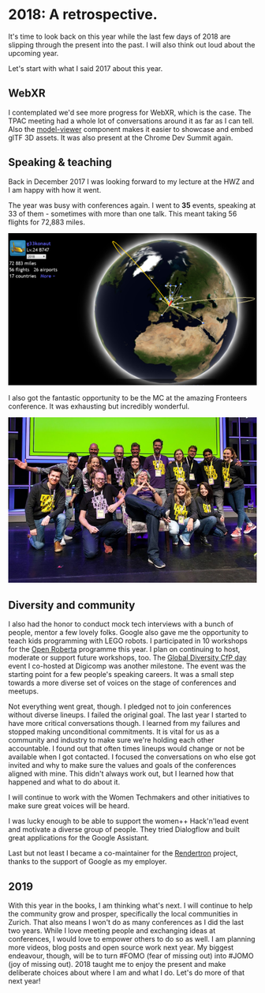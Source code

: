 <!-- 2018: a retrospective -->

# 2018: A retrospective.

It's time to look back on this year while the last few days of 2018 are slipping through the present into the past. I will also think out loud about the upcoming year.

Let's start with what I said 2017 about this year.

## WebXR

I contemplated we'd see more progress for WebXR, which is the case. The TPAC meeting had a whole lot of conversations around it as far as I can tell. Also the [model-viewer](https://github.com/GoogleWebComponents/model-viewer) component makes it easier to showcase and embed glTF 3D assets. It was also present at the Chrome Dev Summit again.

## Speaking & teaching

Back in December 2017 I was looking forward to my lecture at the HWZ and I am happy with how it went. 

The year was busy with conferences again. I went to **35** events, speaking at 33 of them - sometimes with more than one talk. This meant taking 56 flights for 72,883 miles.

![](../images/post-images/flights2018.png)

I also got the fantastic opportunity to be the MC at the amazing Fronteers conference. It was exhausting but incredibly wonderful.

![](../images/post-images/fronteers-mc.jpg)

## Diversity and community

I also had the honor to conduct mock tech interviews with a bunch of people, mentor a few lovely folks. Google also gave me the opportunity to teach kids programming with LEGO robots. I participated in 10 workshops for the [Open Roberta](https://www.roberta-home.de/) programme this year. I plan on continuing to host, moderate or support future workshops, too. The [Global Diversity CfP day](https://www.globaldiversitycfpday.com/) event I co-hosted at Digicomp was another milestone. The event was the starting point for a few people's speaking careers. It was a small step towards a more diverse set of voices on the stage of conferences and meetups.

Not everything went great, though. I pledged not to join conferences without diverse lineups. I failed the original goal. The last year I started to have more critical conversations though. I learned from my failures and stopped making unconditional commitments. It is vital for us as a community and industry to make sure we're holding each other accountable. I found out that often times lineups would change or not be available when I got contacted. I focused the conversations on who else got invited and why to make sure the values and goals of the conferences aligned with mine. This didn't always work out, but I learned how that happened and what to do about it.

I will continue to work with the Women Techmakers and other initiatives to make sure great voices will be heard. 

I was lucky enough to be able to support the women++ Hack'n'lead event and motivate a diverse group of people. They tried Dialogflow and built great applications for the Google Assistant.

Last but not least I became a co-maintainer for the [Rendertron](https://github.com/googlechrome/rendertron) project, thanks to the support of Google as my employer.

## 2019

With this year in the books, I am thinking what's next. I will continue to help the community grow and prosper, specifically the local communities in Zurich. That also means I won't do as many conferences as I did the last two years. While I love meeting people and exchanging ideas at conferences, I would love to empower others to do so as well. I am planning more videos, blog posts and open source work next year.
My biggest endeavour, though, will be to turn #FOMO (fear of missing out) into #JOMO (joy of missing out).
2018 taught me to enjoy the present and make deliberate choices about where I am and what I do. Let's do more of that next year!